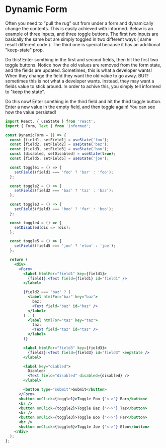 # Dynamic Form

Often you need to "pull the rug" out from under a form and dynamically change
the contents. This is easily achieved with informed. Below is an example of three
inputs, and three toggle buttons. The first two inputs are basically the same but are
simply toggled in two different ways ( same result different code ). The third one
is special because it has an additional "keep-state" prop.

Do this! Enter somthing in the first and second fields, then hit the first two toggle buttons.
Notice how the old values are removed from the form state, and the fields are updated. Sometimes,
this is what a developer wants! When they change the field they want the old value to go away. BUT!
sometimes this is not what a developer wants. Instead, they may want a fields value to stick around.
In order to achive this, you simply tell informed to "keep the state".

Do this now! Enter somthing in the third field and hit the third toggle button. Enter a new value in the empty field,
and then toggle again! You can see how the value persisted!

<!-- STORY -->

```jsx
import React, { useState } from 'react';
import { Form, Text } from 'informed';

const DynamicForm = () => {
  const [field1, setField1] = useState('foo');
  const [field2, setField2] = useState('baz');
  const [field3, setField3] = useState('boo');
  const [disabled, setDisabled] = useState(true);
  const [field5, setField5] = useState('joe');

  const toggle1 = () => {
    setField1(field1 === 'foo' ? 'bar' : 'foo');
  };

  const toggle2 = () => {
    setField2(field2 === 'baz' ? 'taz' : 'baz');
  };

  const toggle3 = () => {
    setField3(field3 === 'boo' ? 'far' : 'boo');
  };

  const toggle4 = () => {
    setDisabled(dis => !dis);
  };

  const toggle5 = () => {
    setField5(field5 === 'joe' ? 'elon' : 'joe');
  };

  return (
    <div>
      <Form>
        <label htmlFor="field1" key={field1}>
          {field1}:<Text field={field1} id="field1" />
        </label>

        {field2 === 'baz' ? (
          <label htmlFor="baz" key="baz">
            baz:
            <Text field="baz" id="baz" />
          </label>
        ) : (
          <label htmlFor="taz" key="taz">
            taz:
            <Text field="taz" id="taz" />
          </label>
        )}

        <label htmlFor="field3" key={field3}>
          {field3}:<Text field={field3} id="field3" keepState />
        </label>

        <label key="diabled">
          Diabled:
          <Text field="disabled" disabled={disabled} />
        </label>

        <button type="submit">Submit</button>
      </Form>
      <button onClick={toggle1}>Toggle Foo {'<->'} Bar</button>
      <br />
      <button onClick={toggle2}>Toggle Baz {'<->'} Taz</button>
      <br />
      <button onClick={toggle3}>Toggle Boo {'<->'} Far</button>
      <br />
      <button onClick={toggle5}>Toggle Joe {'<->'} Elon</button>
    </div>
  );
};
```
